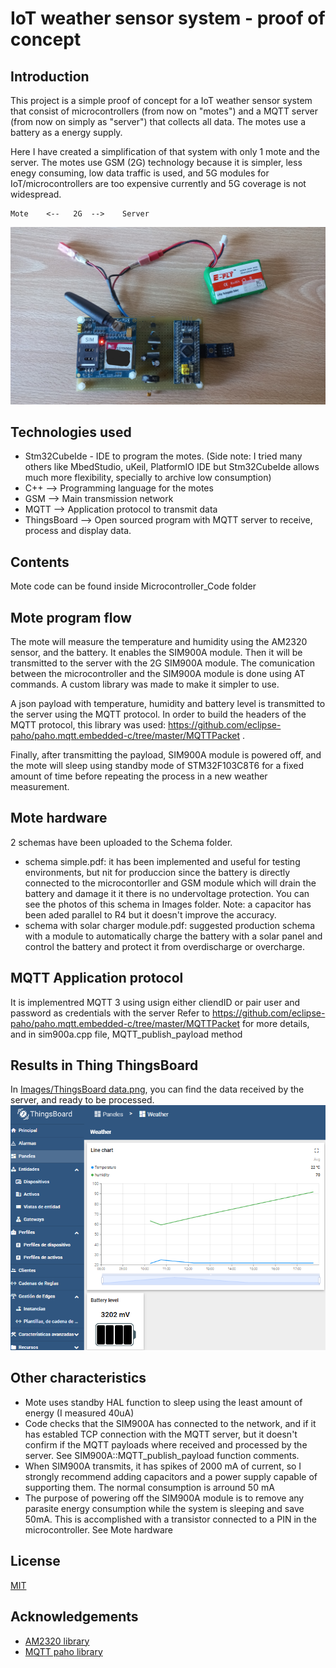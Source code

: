 # IoT weather sensor system - proof of concept
## Introduction

This project is a simple proof of concept for a IoT weather sensor system that consist of microcontrollers (from now on "motes") and a MQTT server (from now on simply as "server") that collects all data. The motes use a battery as a energy supply.

Here I have created a simplification of that system with only 1 mote and the server. The motes use GSM (2G) technology because it is simpler, less enegy consuming, low data traffic is used, and 5G modules for IoT/microcontrollers are too expensive currently and 5G coverage is not widespread.

    Mote    <--   2G  -->    Server   
    
![main image](https://github.com/Victor-Aranda-Lopez/WeatherStation_BluePill/blob/main/Images/microcontroller%20with%20battery.jpg)

## Technologies used
- Stm32CubeIde - IDE to program the motes. (Side note: I tried many others like MbedStudio, uKeil, PlatformIO IDE but Stm32CubeIde allows much more flexibility, specially to archive low consumption)
- C++ -->  Programming language for the motes
- GSM --> Main transmission network
- MQTT --> Application protocol to transmit data
- ThingsBoard --> Open sourced program with MQTT server to receive, process and display data.
## Contents
Mote code can be found inside Microcontroller_Code folder
## Mote program flow
The mote will measure the temperature and humidity using the AM2320 sensor, and the battery. It enables the SIM900A module. Then it will be transmitted to the server with the 2G SIM900A module. The comunication between the microcontroller and the SIM900A module is done using AT commands. A custom library was made to make it simpler to use. 

A json payload with temperature, humidity and battery level is transmitted to the server using the MQTT protocol. In order to build the headers of the MQTT protocol, this library was used: https://github.com/eclipse-paho/paho.mqtt.embedded-c/tree/master/MQTTPacket .

Finally, after transmitting the payload, SIM900A module is powered off, and the mote will sleep using standby mode of STM32F103C8T6 for a fixed amount of time before repeating the process in a new weather measurement.
## Mote hardware
2 schemas have been uploaded to the Schema folder. 
- schema simple.pdf: it has been implemented and useful for testing environments, but nit for produccion since the battery is directly connected to the microcontorller and GSM module which will drain the battery and damage it it there is no undervoltage protection. You can see the photos of this schema in Images folder. Note: a capacitor has been aded parallel to R4 but it doesn't improve the accuracy.
- schema with solar charger module.pdf: suggested production schema with a module to automatically charge the battery with a solar panel and control the battery and protect it from overdischarge or overcharge.
## MQTT Application protocol
It is implementred MQTT 3 using usign either cliendID or pair user and password as credentials with the server
Refer to https://github.com/eclipse-paho/paho.mqtt.embedded-c/tree/master/MQTTPacket for more details, and in sim900a.cpp file, MQTT_publish_payload method
## Results in Thing ThingsBoard
In [Images/ThingsBoard data.png](https://github.com/Victor-Aranda-Lopez/WeatherStation_BluePill/blob/main/Images/ThingsBoard%20data.png), you can find the data received by the server, and ready to be processed.
![Images/ThingsBoard data.png](https://github.com/Victor-Aranda-Lopez/WeatherStation_BluePill/blob/main/Images/ThingsBoard%20data.png)
## Other characteristics
 - Mote uses standby HAL function to sleep using the least amount of energy (I measured 40uA)
 - Code checks that the SIM900A has connected to the network, and if it has establed TCP connection with the MQTT server, but it doesn't confirm if the MQTT payloads where received and processed by the server. See SIM900A::MQTT_publish_payload function comments.
 - When SIM900A transmits, it has spikes of 2000 mA of current, so I strongly recommend adding capacitors and a power supply capable of supporting them. The normal consumption is arround 50 mA
 - The purpose of powering off the SIM900A module is to remove any parasite energy consumption while the system is sleeping and save 50mA. This is accomplished with a transistor connected to a PIN in the microcontroller. See Mote hardware



## License

[MIT](https://choosealicense.com/licenses/mit/)


## Acknowledgements

 - [AM2320 library](https://github.com/SimpleMethod/STM32-AM2320/tree/master)
 - [MQTT paho library](https://github.com/eclipse-paho/paho.mqtt.embedded-c/tree/master/MQTTPacket)

